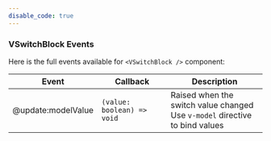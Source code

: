 ```yaml
---
disable_code: true
---
```


### VSwitchBlock Events

Here is the full events available for `<VSwitchBlock />` component:

| Event              | Callback                                                    | Description                                                                      |
| ------------------ | ----------------------------------------------------------- | -------------------------------------------------------------------------------- |
| @update:modelValue | <span class="is-function">`(value: boolean) => void`</span> | Raised when the switch value changed<br />Use `v-model` directive to bind values |
